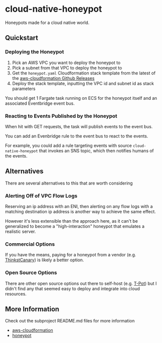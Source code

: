 # cloud-native-honeypot

Honeypots made for a cloud native world.

## Quickstart

### Deploying the Honeypot

1. Pick an AWS VPC you want to deploy the honeypot to
2. Pick a subnet from that VPC to deploy the honeypot to
3. Get the `honeypot.yaml` Cloudformation stack template from the latest of the [aws-cloudformation Github Releases](https://github.com/Grunet/cloud-native-honeypot/releases?q=aws-cloudformation&expanded=true)
4. Deploy the stack template, inputting the VPC id and subnet id as stack parameters

You should get 1 Fargate task running on ECS for the honeypot itself and an associated Eventbridge event bus.

### Reacting to Events Published by the Honeypot

When hit with GET requests, the task will publish events to the event bus. 

You can add an Evenbridge rule to the event bus to react to the events.

For example, you could add a rule targeting events with source `cloud-native-honeypot` that invokes an SNS topic, which then notifies humans of the events.

## Alternatives

There are several alternatives to this that are worth considering

### Alerting Off of VPC Flow Logs

Reserving an ip address with an ENI, then alerting on any flow logs with a matching destination ip address is another way to achieve the same effect.

However it's less extensible than the approach here, as it can't be generalized to become a "high-interaction" honeypot that emulates a realistic server.

### Commercial Options

If you have the means, paying for a honeypot from a vendor (e.g. [ThinkstCanary](https://help.canary.tools/hc/en-gb/articles/360012852197-How-do-I-create-an-AWS-EC2-Cloud-Canary-)) is likely a better option.

### Open Source Options

There are other open source options out there to self-host (e.g. [T-Pot](https://github.com/telekom-security/tpotce)) but I didn't find any that seemed easy to deploy and integrate into cloud resources.

## More Information

Check out the subproject README.md files for more information

- [aws-cloudformation](./packages/aws-cloudformation/README.md)
- [honeypot](./packages/honeypot/README.md)


